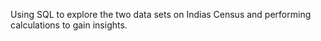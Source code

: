 Using SQL to explore the two data sets on Indias Census and performing calculations to gain insights. 
